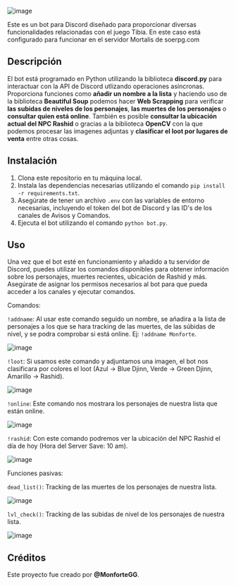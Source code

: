 ![image](https://github.com/MonforteGG/soe-bot/assets/148546500/a3b99af9-7aa3-41a6-a5b0-32d9c3c517e7)


Este es un bot para Discord diseñado para proporcionar diversas funcionalidades relacionadas con el juego Tibia.
En este caso está configurado para funcionar en el servidor Mortalis de soerpg.com

## Descripción

El bot está programado en Python utilizando la biblioteca **discord.py** para interactuar con la API de Discord utlizando operaciones asíncronas. Proporciona funciones como **añadir un nombre a la lista** y haciendo uso de la biblioteca **Beautiful Soup** podemos hacer **Web Scrapping** para verificar **las subidas de niveles de los personajes**, **las muertes de los personajes** o **consultar quien está online**. También es posible **consultar la ubicación actual del NPC Rashid** o gracias a la biblioteca **OpenCV** con la que podemos procesar las imagenes adjuntas y **clasificar el loot por lugares de venta** entre otras cosas.

## Instalación

1. Clona este repositorio en tu máquina local.
2. Instala las dependencias necesarias utilizando el comando `pip install -r requirements.txt`.
3. Asegúrate de tener un archivo `.env` con las variables de entorno necesarias, incluyendo el token del bot de Discord y las ID's de los canales de Avisos y Comandos.
4. Ejecuta el bot utilizando el comando `python bot.py`.

## Uso

Una vez que el bot esté en funcionamiento y añadido a tu servidor de Discord, puedes utilizar los comandos disponibles para obtener información sobre los personajes, muertes recientes, ubicación de Rashid y más. Asegúrate de asignar los permisos necesarios al bot para que pueda acceder a los canales y ejecutar comandos.

Comandos:

`!addname`: Al usar este comando seguido un nombre, se añadira a la lista de personajes a los que se hara tracking de las muertes, de las súbidas de nivel, y se podra comprobar si está online. Ej: `!addname Monforte`.

![image](https://github.com/MonforteGG/soe-bot/assets/148546500/b0007c5a-28b8-4bab-bd78-7440eb30d90f)

`!loot`: Si usamos este comando y adjuntamos una imagen, el bot nos clasificara por colores el loot (Azul -> Blue Djinn, Verde -> Green Djinn, Amarillo -> Rashid).

![image](https://github.com/MonforteGG/soe-bot/assets/148546500/f9c0ed8a-77be-4fe5-ac60-8c7e33eb4b4c)

`!online`: Este comando nos mostrara los personajes de nuestra lista que están online.

![image](https://github.com/MonforteGG/soe-bot/assets/148546500/393c7ea8-2f36-4587-afe7-f70597a011d8)

`!rashid`: Con este comando podremos ver la ubicación del NPC Rashid el día de hoy (Hora del Server Save: 10 am).

![image](https://github.com/MonforteGG/soe-bot/assets/148546500/ba19a96d-b1b2-4cf9-9c69-327e597f962c)


Funciones pasivas:

`dead_list()`: Tracking de las muertes de los personajes de nuestra lista.

![image](https://github.com/MonforteGG/soe-bot/assets/148546500/a512e47d-74ee-47b6-b984-ecb89af98255)

`lvl_check()`: Tracking de las subidas de nivel de los personajes de nuestra lista.

![image](https://github.com/MonforteGG/soe-bot/assets/148546500/f58394be-780f-433f-9dd2-f0ca508fbb97)





## Créditos

Este proyecto fue creado por **@MonforteGG**.


